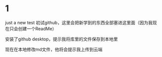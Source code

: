 # 1
just a new  test
初试github，这里会把新学到的东西全部塞进这里面（因为我现在只会创建一个ReadMe）

安装了github desktop，提示我将库里的文件保存到本地里

现在在本地修改md文件，他将会提示我上传到云端
